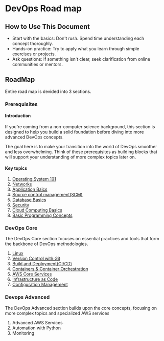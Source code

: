 # DevOps Road map

## How to Use This Document
* Start with the basics: Don't rush. Spend time understanding each concept thoroughly. 
* Hands-on practice: Try to apply what you learn through simple exercises or projects.
* Ask questions: If something isn't clear, seek clarification from online communities or mentors.

## RoadMap

Entire road map is devided into  3 sections.

### Prerequisites
#### Introduction

If you're coming from a non-computer science background, this section is designed to help you build a solid foundation before diving into more advanced DevOps concepts.

The goal here is to make your transition into the world of DevOps smoother and less overwhelming. Think of these prerequisites as building blocks that will support your understanding of more complex topics later on.

#### Key topics
1. [Operating System 101](./Prerequisites/1_OperatingSystems101.md)
1. [Networks](./Prerequisites/2_Networks.md)
1. [Application Baics](./Prerequisites/3_ApplicationBaics.md)
1. [Source control management(SCM)](./Prerequisites/4_SourceControlManagement.md)
1. [Database Basics](./Prerequisites/5_DatabaseBasics.md)
1. [Security](./Prerequisites/6_Security.md)
1. [Cloud Computing Basics](./Prerequisites/7_CloudComputingBasics.md)
1. [Basic Programming Concepts](./Prerequisites/8_BasicsOfProgramming.md)

### DevOps Core
  
The DevOps Core section focuses on essential practices and tools that form the backbone of DevOps methodologies.

1. [Linux](./Core/1_Linux.md)
1. [Version Control with Git](./Core/2_VersionControlWithGit.md)
1. [Build and Deployment(CI/CD)](./Core/3_BuildAndDeployment.md)
1. [Containers & Container Orchestration](./Core/4_ContainersAndContainerOrchestration.md)
1. [AWS Core Services](./Core/5_AWSCoreServices.md)
1. [Infrastructure as Code](./Core/6_InfrastructureAsCode.md)
1. [Configuration Management](./Core/7_ConfigurationManagement.md)

### Devops Advanced

The DevOps Advanced section builds upon the core concepts, focusing on more complex topics and specialized AWS services
1. Advanced AWS Services
1. Automation with Python
1. Monitoring





